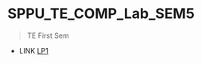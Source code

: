 # SPPU_TE_COMP_Lab_SEM5
>TE First Sem

+ LINK [LP1](https://github.com/Sarthak000001/SPPU_TE_COMP_Lab_SEM5/tree/LP1)

